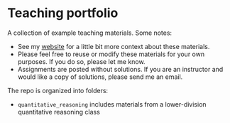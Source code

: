 # Teaching portfolio

A collection of example teaching materials. Some notes:
- See my [website](https://www.abehandler.com/teaching/) for a little bit more context about these materials. 
- Please feel free to reuse or modify these materials for your own purposes. If you do so, please let me know. 
- Assignments are posted without solutions. If you are an instructor and would like a copy of solutions, please send me an email. 

The repo is organized into folders:
- `quantitative_reasoning` includes materials from a lower-division quantitative reasoning class 
